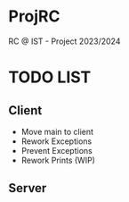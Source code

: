 # ProjRC

RC @ IST - Project 2023/2024

# TODO LIST

## Client

- Move main to client
- Rework Exceptions
- Prevent Exceptions
- Rework Prints (WIP)

## Server
